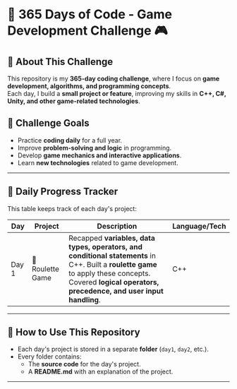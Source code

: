 # 🚀 365 Days of Code - Game Development Challenge 🎮

## **📌 About This Challenge**
This repository is my **365-day coding challenge**, where I focus on **game development, algorithms, and programming concepts**.  
Each day, I build a **small project or feature**, improving my skills in **C++, C#, Unity, and other game-related technologies**.

## **📌 Challenge Goals**
- Practice **coding daily** for a full year.
- Improve **problem-solving and logic** in programming.
- Develop **game mechanics and interactive applications**.
- Learn **new technologies** related to game development.

---

## **📌 Daily Progress Tracker**
This table keeps track of each day's project:

| **Day** | **Project** | **Description** | **Language/Tech** |
|---------|------------|----------------|-----------------|
| Day 1  | 🎰 Roulette Game | Recapped **variables, data types, operators, and conditional statements** in C++. Built a **roulette game** to apply these concepts. Covered **logical operators, precedence, and user input handling**.| C++ |

---

## **📌 How to Use This Repository**
- Each day's project is stored in a separate **folder** (`day1`, `day2`, etc.).
- Every folder contains:
  - The **source code** for the day's project.
  - A **README.md** with an explanation of the project.

---


